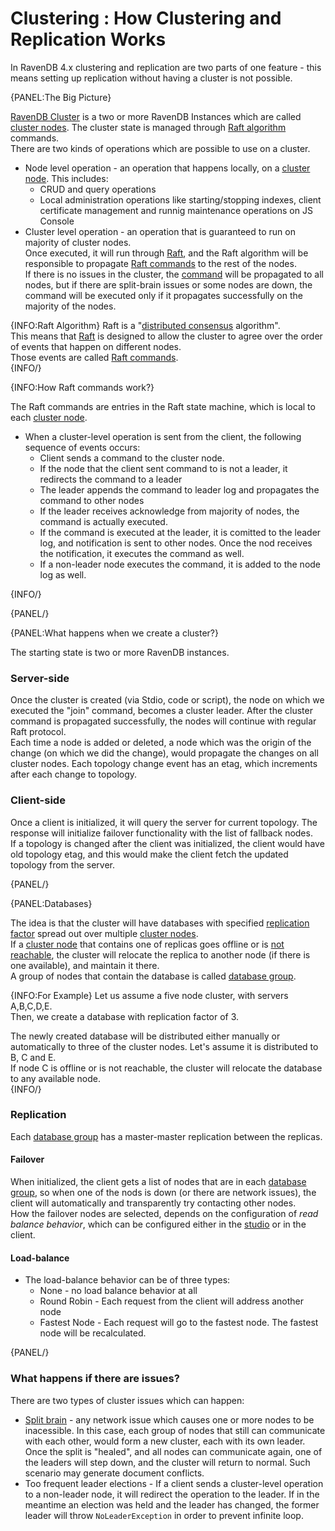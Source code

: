 ﻿# Clustering : How Clustering and Replication Works

In RavenDB 4.x clustering and replication are two parts of one feature - this means setting up replication without having a cluster is not possible.

{PANEL:The Big Picture}

[RavenDB Cluster](../../glossary/ravendb-cluster) is a two or more RavenDB Instances which are called [cluster nodes](../../glossary/cluster-node). The cluster state is managed through [Raft algorithm](../../glossary/raft-algorithm) commands.  
There are two kinds of operations which are possible to use on a cluster.  

* Node level operation - an operation that happens locally, on a [cluster node](../../glossary/cluster-node). This includes:  
  * CRUD and query operations  
  * Local administration operations like starting/stopping indexes, client certificate management and runnig maintenance operations on JS Console  
*  Cluster level operation - an operation that is guaranteed to run on majority of cluster nodes.  
   Once executed, it will run through [Raft](../../glossary/raft-algorithm), and the Raft algorithm will be responsible to propagate [Raft commands](../../glossary/raft-command) to the rest of the nodes.  
   If there is no issues in the cluster, the [command](../../glossary/raft-command) will be propagated to all nodes, but if there are split-brain issues or some nodes are down, the command will be executed only if it propagates successfully on the majority of the nodes.  

{INFO:Raft Algorithm}
Raft is a "[distributed consensus](https://en.wikipedia.org/wiki/Consensus_(computer_science)) algorithm".  
This means that [Raft](../../glossary/raft-algorithm) is designed to allow the cluster to agree over the order of events that happen on different nodes.  
Those events are called [Raft commands](../../glossary/raft-command).  
{INFO/}

{INFO:How Raft commands work?}

The Raft commands are entries in the Raft state machine, which is local to each [cluster node](../../glossary/cluster-node).  

* When a cluster-level operation is sent from the client, the following sequence of events occurs:  
  * Client sends a command to the cluster node.  
  * If the node that the client sent command to is not a leader, it redirects the command to a leader  
  * The leader appends the command to leader log and propagates the command to other nodes  
  * If the leader receives acknowledge from majority of nodes, the command is actually executed.  
  * If the command is executed at the leader, it is comitted to the leader log, and notification is sent to other nodes. Once the nod receives the notification, it executes the command as well.  
  * If a non-leader node executes the command, it is added to the node log as well.  

{INFO/}

{PANEL/}

{PANEL:What happens when we create a cluster?}

The starting state is two or more RavenDB instances.  

### Server-side
Once the cluster is created (via Stdio, code or script), the node on which we executed the "join" command, becomes a cluster leader. After the cluster command is propagated successfully, the nodes will continue with regular Raft protocol.  
Each time a node is added or deleted, a node which was the origin of the change (on which we did the change), would propagate the changes on all cluster nodes. Each topology change event has an etag, which increments after each change to topology.  

### Client-side
Once a client is initialized, it will query the server for current topology. The response will initialize failover functionality with the list of fallback nodes.  
If a topology is changed after the client was initialized, the client would have old topology etag, and this would make the client fetch the updated topology from the server.  

{PANEL/}

{PANEL:Databases}

The idea is that the cluster will have databases with specified [replication factor](../../glossary/replication-factor) spread out over multiple [cluster nodes](../../glossary/cluster-node).  
If a [cluster node](cluster-node) that contains one of replicas goes offline or is [not reachable](https://en.wikipedia.org/wiki/Split-brain_(computing)), the cluster will relocate the replica to another node (if there is one available), and maintain it there.  
A group of nodes that contain the database is called [database group](../../glossary/database-group).  

{INFO:For Example}
Let us assume a five node cluster, with servers A,B,C,D,E.  
Then, we create a database with replication factor of 3.  

The newly created database will be distributed either manually or automatically to three of the cluster nodes. Let's assume it is distributed to B, C and E.  
If node C is offline or is not reachable, the cluster will relocate the database to any available node.  
{INFO/}

### Replication
Each [database group](../../glossary/database-group) has a master-master replication between the replicas.  

#### Failover
When initialized, the client gets a list of nodes that are in each [database group](../../glossary/database-group), so when one of the nods is down (or there are network issues), the client will automatically and transparently try contacting other nodes.  
How the failover nodes are selected, depends on the configuration of *read balance behavior*, which can be configured either in the [studio](../../studio/server/client-configuration) or in the client.  

#### Load-balance

* The load-balance behavior can be of three types:  
  * None - no load balance behavior at all  
  * Round Robin - Each request from the client will address another node  
  * Fastest Node - Each request will go to the fastest node. The fastest node will be recalculated.  

{PANEL/}

### What happens if there are issues?
There are two types of cluster issues which can happen:

  * [Split brain](https://en.wikipedia.org/wiki/Split-brain_(computing)) - 
  any network issue which causes one or more nodes to be inacessible. 
  In this case, each group of nodes that still can communicate with each other, 
  would form a new cluster, each with its own leader. 
  Once the split is "healed", and all nodes can communicate again, 
  one of the leaders will step down, and the cluster will return to normal. 
  Such scenario may generate document conflicts.
  * Too frequent leader elections - If a client sends a cluster-level operation to a 
  non-leader node, it will redirect the operation to the leader. 
  If in the meantime an election was held and the leader has changed, 
  the former leader will throw `NoLeaderException` in order to prevent infinite loop.
